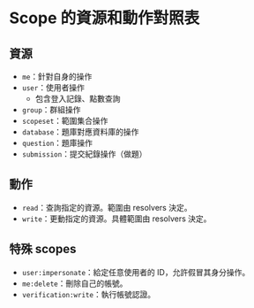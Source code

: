 # Scope 的資源和動作對照表

## 資源

- `me`：針對自身的操作
- `user`：使用者操作
  - 包含登入記錄、點數查詢
- `group`：群組操作
- `scopeset`：範圍集合操作
- `database`：題庫對應資料庫的操作
- `question`：題庫操作
- `submission`：提交紀錄操作（做題）

## 動作

- `read`：查詢指定的資源。範圍由 resolvers 決定。
- `write`：更動指定的資源。具體範圍由 resolvers 決定。

## 特殊 scopes

- `user:impersonate`：給定任意使用者的 ID，允許假冒其身分操作。
- `me:delete`：刪除自己的帳號。
- `verification:write`：執行帳號認證。

